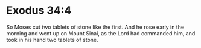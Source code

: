 # Exodus 34:4

So Moses cut two tablets of stone like the first. And he rose early in the morning and went up on Mount Sinai, as the Lord had commanded him, and took in his hand two tablets of stone.
